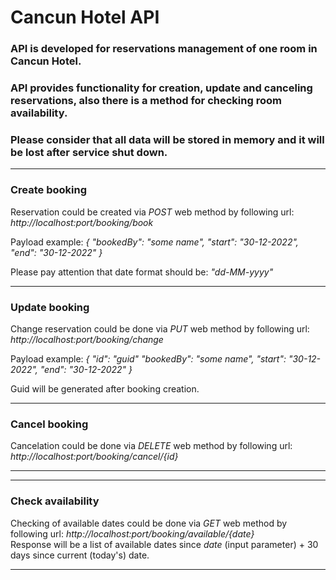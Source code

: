 <h1>Cancun Hotel API</h1>

<h3>API is developed for reservations management of one room in Cancun Hotel.</h3>
<h3>API provides functionality for creation, update and canceling reservations, also there is a method for checking room availability.</h3>
<h3>Please consider that all data will be stored in memory and it will be lost after service shut down.</h3>

<hr/>
<h3>Create booking</h3>
Reservation could be created via <i>POST</i> web method by following url:
<i>http://localhost:port/booking/book</i>

Payload example:
<i>{
  "bookedBy": "some name",
  "start": "30-12-2022",
  "end": "30-12-2022"
}</i>

Please pay attention that date format should be: <i>"dd-MM-yyyy"</i>
<hr/>

<h3>Update booking</h3>
Change reservation could be done via <i>PUT</i> web method by following url:
<i>http://localhost:port/booking/change</i>

Payload example:
<i>{
  "id": "guid" 
  "bookedBy": "some name",
  "start": "30-12-2022",
  "end": "30-12-2022"
}</i>

Guid will be generated after booking creation.

<hr/>

<h3>Cancel booking</h3>
Cancelation could be done via <i>DELETE</i> web method by following url:
<i>http://localhost:port/booking/cancel/{id}</i>

<hr/>

<hr/>

<h3>Check availability</h3>
Checking of available dates could be done via <i>GET</i> web method by following url:
<i>http://localhost:port/booking/available/{date}</i>
</br>
Response will be a list of available dates since <i>date</i> (input parameter) + 30 days since current (today's) date.
<hr/>

